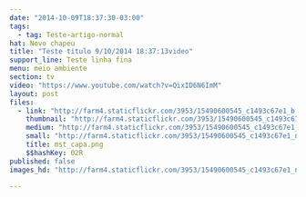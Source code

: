 ```yaml
---
date: "2014-10-09T18:37:30-03:00"
tags:
  - tag: Teste-artigo-normal
hat: Novo chapeu
title: "Teste titulo 9/10/2014 18:37:13video"
support_line: Teste linha fina
menu: meio ambiente
section: tv
video: "https://www.youtube.com/watch?v=QixID6N6ImM"
layout: post
files:
  - link: "http://farm4.staticflickr.com/3953/15490600545_c1493c67e1_b.jpg"
    thumbnail: "http://farm4.staticflickr.com/3953/15490600545_c1493c67e1_t.jpg"
    medium: "http://farm4.staticflickr.com/3953/15490600545_c1493c67e1_z.jpg"
    small: "http://farm4.staticflickr.com/3953/15490600545_c1493c67e1_n.jpg"
    title: mst_capa.png
    $$hashKey: 02R
published: false
images_hd: "http://farm4.staticflickr.com/3953/15490600545_c1493c67e1_n.jpg"

---
```

